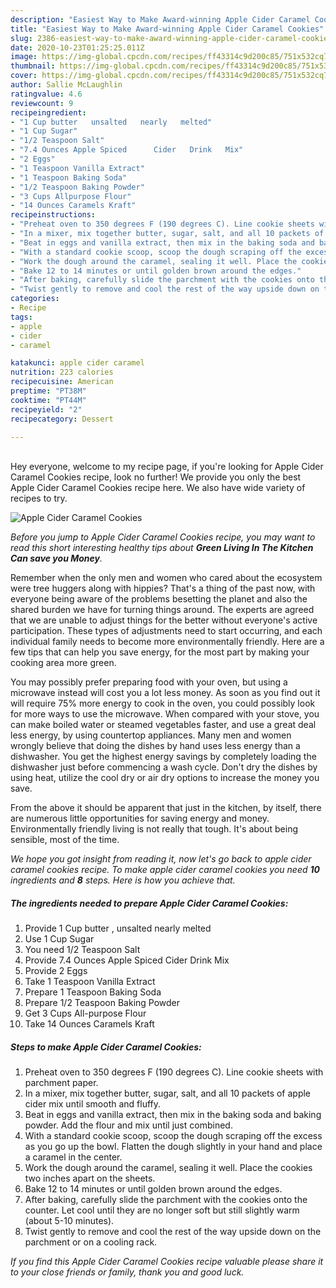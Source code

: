 ```yaml
---
description: "Easiest Way to Make Award-winning Apple Cider Caramel Cookies"
title: "Easiest Way to Make Award-winning Apple Cider Caramel Cookies"
slug: 2386-easiest-way-to-make-award-winning-apple-cider-caramel-cookies
date: 2020-10-23T01:25:25.011Z
image: https://img-global.cpcdn.com/recipes/ff43314c9d200c85/751x532cq70/apple-cider-caramel-cookies-recipe-main-photo.jpg
thumbnail: https://img-global.cpcdn.com/recipes/ff43314c9d200c85/751x532cq70/apple-cider-caramel-cookies-recipe-main-photo.jpg
cover: https://img-global.cpcdn.com/recipes/ff43314c9d200c85/751x532cq70/apple-cider-caramel-cookies-recipe-main-photo.jpg
author: Sallie McLaughlin
ratingvalue: 4.6
reviewcount: 9
recipeingredient:
- "1 Cup butter   unsalted   nearly   melted"
- "1 Cup Sugar"
- "1/2 Teaspoon Salt"
- "7.4 Ounces Apple Spiced      Cider   Drink   Mix"
- "2 Eggs"
- "1 Teaspoon Vanilla Extract"
- "1 Teaspoon Baking Soda"
- "1/2 Teaspoon Baking Powder"
- "3 Cups Allpurpose Flour"
- "14 Ounces Caramels Kraft"
recipeinstructions:
- "Preheat oven to 350 degrees F (190 degrees C). Line cookie sheets with parchment paper."
- "In a mixer, mix together butter, sugar, salt, and all 10 packets of apple cider mix until smooth and fluffy."
- "Beat in eggs and vanilla extract, then mix in the baking soda and baking powder. Add the flour and mix until just combined."
- "With a standard cookie scoop, scoop the dough scraping off the excess as you go up the bowl. Flatten the dough slightly in your hand and place a caramel in the center."
- "Work the dough around the caramel, sealing it well. Place the cookies two inches apart on the sheets."
- "Bake 12 to 14 minutes or until golden brown around the edges."
- "After baking, carefully slide the parchment with the cookies onto the counter. Let cool until they are no longer soft but still slightly warm (about 5-10 minutes)."
- "Twist gently to remove and cool the rest of the way upside down on the parchment or on a cooling rack."
categories:
- Recipe
tags:
- apple
- cider
- caramel

katakunci: apple cider caramel 
nutrition: 223 calories
recipecuisine: American
preptime: "PT38M"
cooktime: "PT44M"
recipeyield: "2"
recipecategory: Dessert

---
```

<br>
Hey everyone, welcome to my recipe page, if you're looking for Apple Cider Caramel Cookies recipe, look no further! We provide you only the best Apple Cider Caramel Cookies recipe here. We also have wide variety of recipes to try.
<br>


![Apple Cider Caramel Cookies](https://img-global.cpcdn.com/recipes/ff43314c9d200c85/751x532cq70/apple-cider-caramel-cookies-recipe-main-photo.jpg)

<i>Before you jump to Apple Cider Caramel Cookies recipe, you may want to read this short interesting healthy tips about 
<strong>Green Living In The Kitchen Can save you Money</strong>.</i>
</br>

Remember when the only men and women who cared about the ecosystem were tree huggers along with hippies? That's a thing of the past now, with everyone being aware of the problems besetting the planet and also the shared burden we have for turning things around. The experts are agreed that we are unable to adjust things for the better without everyone's active participation. These types of adjustments need to start occurring, and each individual family needs to become more environmentally friendly. Here are a few tips that can help you save energy, for the most part by making your cooking area more green.

You may possibly prefer preparing food with your oven, but using a microwave instead will cost you a lot less money. As soon as you find out it will require 75% more energy to cook in the oven, you could possibly look for more ways to use the microwave. When compared with your stove, you can make boiled water or steamed vegetables faster, and use a great deal less energy, by using countertop appliances. Many men and women wrongly believe that doing the dishes by hand uses less energy than a dishwasher. You get the highest energy savings by completely loading the dishwasher just before commencing a wash cycle. Don't dry the dishes by using heat, utilize the cool dry or air dry options to increase the money you save.

From the above it should be apparent that just in the kitchen, by itself, there are numerous little opportunities for saving energy and money. Environmentally friendly living is not really that tough. It's about being sensible, most of the time.


<i>We hope you got insight from reading it, now let's go back to apple cider caramel cookies recipe. To make apple cider caramel cookies you need <strong>10</strong> ingredients and <strong>8</strong> steps. Here is how you achieve that.
</i>

##### The ingredients needed to prepare Apple Cider Caramel Cookies:

1. Provide 1 Cup butter ,  unsalted   nearly   melted
1. Use 1 Cup Sugar
1. You need 1/2 Teaspoon Salt
1. Provide 7.4 Ounces Apple Spiced      Cider   Drink   Mix
1. Provide 2 Eggs
1. Take 1 Teaspoon Vanilla Extract
1. Prepare 1 Teaspoon Baking Soda
1. Prepare 1/2 Teaspoon Baking Powder
1. Get 3 Cups All-purpose Flour
1. Take 14 Ounces Caramels Kraft


##### Steps to make Apple Cider Caramel Cookies:

1. Preheat oven to 350 degrees F (190 degrees C). Line cookie sheets with parchment paper.
1. In a mixer, mix together butter, sugar, salt, and all 10 packets of apple cider mix until smooth and fluffy.
1. Beat in eggs and vanilla extract, then mix in the baking soda and baking powder. Add the flour and mix until just combined.
1. With a standard cookie scoop, scoop the dough scraping off the excess as you go up the bowl. Flatten the dough slightly in your hand and place a caramel in the center.
1. Work the dough around the caramel, sealing it well. Place the cookies two inches apart on the sheets.
1. Bake 12 to 14 minutes or until golden brown around the edges.
1. After baking, carefully slide the parchment with the cookies onto the counter. Let cool until they are no longer soft but still slightly warm (about 5-10 minutes).
1. Twist gently to remove and cool the rest of the way upside down on the parchment or on a cooling rack.


<i>If you find this Apple Cider Caramel Cookies recipe valuable please share it to your close friends or family, thank you and good luck.</i>
